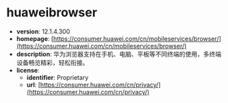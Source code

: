 # huaweibrowser

- **version**: 12.1.4.300
- **homepage**: [https://consumer.huawei.com/cn/mobileservices/browser/](https://consumer.huawei.com/cn/mobileservices/browser/)
- **description**: 华为浏览器支持在手机、电脑、平板等不同终端的使用，多终端设备畅览精彩，轻松衔接。
- **license**:
  - **identifier**: Proprietary
  - **url**: [https://consumer.huawei.com/cn/privacy/](https://consumer.huawei.com/cn/privacy/)

